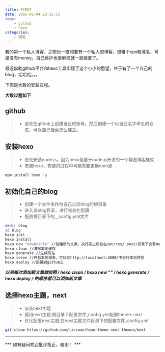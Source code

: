 ```yaml
---
title: FIRST
date: 2016-06-04 23:16:53
tags: 
    - github
    - hexo
categories: 
    - 随笔
---
```

  我的第一个私人博客，之前也一直想要有一个私人的博客，想租个vps和域名，可是没有money，自己维护也很麻烦就一直搁置了。

  最近借助github平台和hexo工具实现了这个小小的愿望，终于有了一个自己的blog，哈哈哈。。。

  下面是大致的安装过程。

<!--more-->

**大致过程如下**

## github
> * 首先在github上创建自己的账号，然后创建一个以自己名字命名的仓库，可以自己搜索怎么建立。

## 安装hexo
> * 首先安装node.js，因为hexo是基于node.js开发的一个静态博客框架
> * 安装hexo，安装的过程中可能需要更换npm源

``` bash
npm install hexo -g
```

## 初始化自己的blog
> * 创建一个文件夹作为自己以后blog的根目录
> * 进入该blog目录，进行初始化配置
> * 配置根目录下的__config.yml文件

``` bash
mkdir blog
cd blog
hexo init
hexo install
hexo new "newAticle" //创建新的文章，执行完之后会在sources/_post/目录下会有newAticle.md文件，打开进行编辑
hexo clean //清除本地缓存
hexo generate //生成网站
hexo serve //开启本地服务，可以在http://localhost:4000/中进行本地预览
hexo deploy //部署到github上
```

***以后每次添加新文章就按照 / hexo clean / hexo new "" / hexo generate / hexo deploy / 的顺序就可以添加新文章***

## 选择hexo主题，next
> * 安装next主题
> * 启用next主题,根目录下配置文件_config.yml配置theme: next
> * 优化配置next主题,在next主题文件目录下的配置文件_config.yml

``` bash
git clone https://github.com/iissnan/hexo-theme-next themes/next
```
---

*** 如有疑问欢迎批评指正，谢谢！ ***
